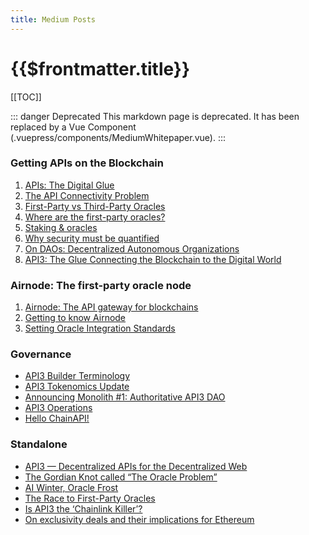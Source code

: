 ```yaml
---
title: Medium Posts
---
```


# {{$frontmatter.title}}

<TocHeader />
[[TOC]]

::: danger Deprecated
This markdown page is deprecated. It has been replaced by a Vue Component (.vuepress/components/MediumWhitepaper.vue).
:::

### Getting APIs on the Blockchain

1. [APIs: The Digital Glue](https://medium.com/api3/apis-the-digital-glue-7ac87566e773)
1. [The API Connectivity Problem](https://medium.com/api3/the-api-connectivity-problem-bd7fa0420636)
1. [First-Party vs Third-Party Oracles](https://medium.com/api3/first-party-vs-third-party-oracles-90356e3cffe5)
1. [Where are the first-party oracles?](https://medium.com/api3/where-are-the-first-party-oracles-5078cebaf17)
1. [Staking & oracles](https://medium.com/api3/staking-oracles-c91f2f5bcf6d)
1. [Why security must be quantified](https://medium.com/api3/why-security-must-be-quantified-3d2dd06c4909)
1. [On DAOs: Decentralized Autonomous Organizations](https://medium.com/api3/on-daos-decentralized-autonomous-organizations-84c00abb89bc)
1. [API3: The Glue Connecting the Blockchain to the Digital World](https://medium.com/api3/api3-the-glue-connecting-the-blockchain-to-the-digital-world-129e61ec598f)

### Airnode: The first-party oracle node

1. [Airnode: The API gateway for blockchains](https://medium.com/api3/airnode-the-api-gateway-for-blockchains-8b07ff136840)
1. [Getting to know Airnode](https://medium.com/api3/getting-to-know-airnode-162e50ea243e)
1. [Setting Oracle Integration Standards](https://medium.com/api3/setting-oracle-integration-standards-ac9104c38f9e)

### Governance

- [API3 Builder Terminology](https://medium.com/api3/api3-builder-terminology-dd398fe447c3)
- [API3 Tokenomics Update](https://medium.com/api3/api3-tokenomics-update-f032d6e49b30)
- [Announcing Monolith #1: Authoritative API3 DAO](https://medium.com/api3/announcing-monolith-1-authoritative-api3-dao-ec9ca6d044f8)
- [API3 Operations](https://medium.com/api3/api3-operations-a35c93a3a9d)
- [Hello ChainAPI!](https://medium.com/api3/hello-chainapi-e1b386a74f1d)

### Standalone

- [API3 — Decentralized APIs for the Decentralized Web](https://medium.com/api3/api3-decentralized-apis-for-the-decentralized-web-d711f47190ac)
- [The Gordian Knot called “The Oracle Problem”](https://medium.com/api3/the-gordian-knot-called-the-oracle-problem-e9731c55da13)
- [AI Winter, Oracle Frost](https://medium.com/api3/ai-winter-oracle-frost-4fffe9bfdb95)
- [The Race to First-Party Oracles](https://medium.com/api3/the-race-to-first-party-oracles-87fab596e906)
- [Is API3 the ‘Chainlink Killer’?](https://medium.com/api3/is-api3-the-chainlink-killer-3bd59f93c895)
- [On exclusivity deals and their implications for Ethereum](https://medium.com/api3/on-exclusivity-deals-and-their-implications-for-ethereum-9354a9ff7929)